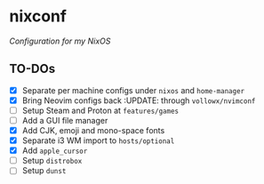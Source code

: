 # nixconf

_Configuration for my NixOS_

## TO-DOs

- [x] Separate per machine configs under `nixos` and `home-manager`
- [x] Bring Neovim configs back :UPDATE: through `vollowx/nvimconf`
- [ ] Setup Steam and Proton at `features/games`
- [ ] Add a GUI file manager
- [x] Add CJK, emoji and mono-space fonts
- [x] Separate i3 WM import to `hosts/optional`
- [x] Add `apple_cursor`
- [ ] Setup `distrobox`
- [ ] Setup `dunst`
